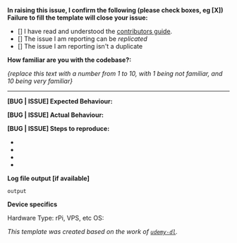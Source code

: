 
**In raising this issue, I confirm the following (please check boxes, eg [X]) Failure to fill the template will close your issue:**

- [] I have read and understood the [contributors guide](https://github.com/pi-hole/pi-hole/blob/master/CONTRIBUTING.md).
- [] The issue I am reporting can be *replicated*
- [] The issue I am reporting isn't a duplicate 

**How familiar are you with the codebase?:**

_{replace this text with a number from 1 to 10, with 1 being not familiar, and 10 being very familiar}_

---

**[BUG | ISSUE] Expected Behaviour:**


**[BUG | ISSUE] Actual Behaviour:**


**[BUG | ISSUE] Steps to reproduce:**

-
-
-
-

**Log file output [if available]**

`output`

**Device specifics**

Hardware Type: rPi, VPS, etc
OS:


_This template was created based on the work of [`udemy-dl`](https://github.com/nishad/udemy-dl/blob/master/LICENSE)._

